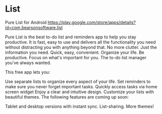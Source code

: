 # List
Pure List for Android
https://play.google.com/store/apps/details?id=com.bearsonsoftware.list

Pure List is the best to-do list and reminders app to help you stay productive. It is fast, easy to use and delivers all the functionality you need without distracting you with anything beyond that. No more clutter. Just the information you need. Quick, easy, convenient. Organize your life. Be productive. Focus on what's important for you. The to-do list manager you've always wanted.

This free app lets you:

Use separate lists to organize every aspect of your life.
Set reminders to make sure you never forget important tasks.
Quickly access tasks via home screen widget
Enjoy a clear and intuitive design.
Customize your lists with beautiful themes.
The following features are coming up soon:

Tablet and desktop versions with instant sync.
List-sharing.
More themes!
